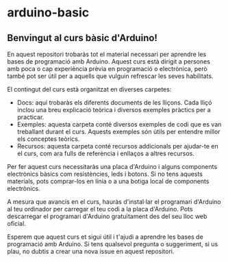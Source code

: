 # arduino-basic

## Benvingut al curs bàsic d'Arduino!

En aquest repositori trobaràs tot el material necessari per aprendre les bases de programació amb Arduino. Aquest curs està dirigit a persones amb poca o cap experiència prèvia en programació o electrònica, però també pot ser útil per a aquells que vulguin refrescar les seves habilitats.

El contingut del curs està organitzat en diverses carpetes:

- Docs: aquí trobaràs els diferents documents de les lliçons. Cada lliçó inclou una breu explicació teòrica i diversos exemples pràctics per a practicar.
- Exemples: aquesta carpeta conté diversos exemples de codi que es van treballant durant el curs. Aquests exemples són útils per entendre millor els conceptes teòrics.
- Recursos: aquesta carpeta conté recursos addicionals per ajudar-te en el curs, com ara fulls de referència i enllaços a altres recursos.

Per fer aquest curs necessitaràs una placa d'Arduino i alguns components electrònics bàsics com resistències, leds i botons. Si no tens aquests materials, pots comprar-los en línia o a una botiga local de components electrònics.

A mesura que avancis en el curs, hauràs d'instal·lar el programari d'Arduino al teu ordinador per carregar el teu codi a la placa d'Arduino. Pots descarregar el programari d'Arduino gratuïtament des del seu lloc web oficial.

Esperem que aquest curs et sigui útil i t'ajudi a aprendre les bases de programació amb Arduino. Si tens qualsevol pregunta o suggeriment, si us plau, no dubtis a crear una nova issue en aquest repositori.
